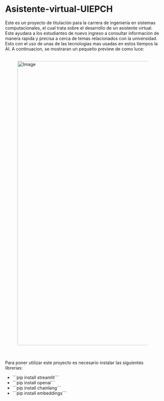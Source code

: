 # Asistente-virtual-UIEPCH
Este es un proyecto de titulación para la carrera de ingeniería en sistemas computacionales, el cual trata sobre el desarrollo de un asistente virtual. Este ayudara a los estudiantes de nuevo ingreso a consultar información de manera rapida y precisa a cerca de temas relacionados con la universidad. Esto con el uso de unas de las tecnologias mas usadas en estos tiempos la AI. A continuacion, se mostraran un pequeño preview de como luce:
<br />
<br />
<figure>
  <img width="1909" height="923" alt="Image" src="https://github.com/user-attachments/assets/c0b7394e-9551-413a-b035-14746d2c4527" />
</figure>
<br />
<br />
Para poner utilizar este proyecto es necesario instalar las siguientes librerias:
<br />
<ul>
  <li>```pip install streamlit```</li>
  <li>```pip install openai```</li>
  <li>```pip install chainlang```</li>
  <li>```pip install embeddings```</li>
</ul>
